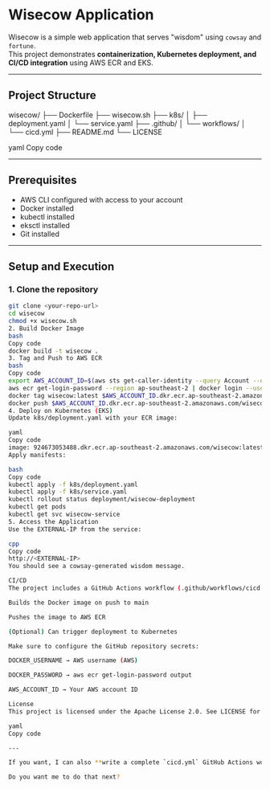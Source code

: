 # Wisecow Application

Wisecow is a simple web application that serves "wisdom" using `cowsay` and `fortune`.  
This project demonstrates **containerization, Kubernetes deployment, and CI/CD integration** using AWS ECR and EKS.

---

## Project Structure

wisecow/
├── Dockerfile
├── wisecow.sh
├── k8s/
│ ├── deployment.yaml
│ └── service.yaml
├── .github/
│ └── workflows/
│ └── cicd.yml
├── README.md
└── LICENSE

yaml
Copy code

---

## Prerequisites

- AWS CLI configured with access to your account
- Docker installed
- kubectl installed
- eksctl installed
- Git installed

---

## Setup and Execution

### 1. Clone the repository
```bash
git clone <your-repo-url>
cd wisecow
chmod +x wisecow.sh
2. Build Docker Image
bash
Copy code
docker build -t wisecow .
3. Tag and Push to AWS ECR
bash
Copy code
export AWS_ACCOUNT_ID=$(aws sts get-caller-identity --query Account --output text)
aws ecr get-login-password --region ap-southeast-2 | docker login --username AWS --password-stdin $AWS_ACCOUNT_ID.dkr.ecr.ap-southeast-2.amazonaws.com
docker tag wisecow:latest $AWS_ACCOUNT_ID.dkr.ecr.ap-southeast-2.amazonaws.com/wisecow:latest
docker push $AWS_ACCOUNT_ID.dkr.ecr.ap-southeast-2.amazonaws.com/wisecow:latest
4. Deploy on Kubernetes (EKS)
Update k8s/deployment.yaml with your ECR image:

yaml
Copy code
image: 924673053488.dkr.ecr.ap-southeast-2.amazonaws.com/wisecow:latest
Apply manifests:

bash
Copy code
kubectl apply -f k8s/deployment.yaml
kubectl apply -f k8s/service.yaml
kubectl rollout status deployment/wisecow-deployment
kubectl get pods
kubectl get svc wisecow-service
5. Access the Application
Use the EXTERNAL-IP from the service:

cpp
Copy code
http://<EXTERNAL-IP>
You should see a cowsay-generated wisdom message.

CI/CD
The project includes a GitHub Actions workflow (.github/workflows/cicd.yml) that:

Builds the Docker image on push to main

Pushes the image to AWS ECR

(Optional) Can trigger deployment to Kubernetes

Make sure to configure the GitHub repository secrets:

DOCKER_USERNAME → AWS username (AWS)

DOCKER_PASSWORD → aws ecr get-login-password output

AWS_ACCOUNT_ID → Your AWS account ID

License
This project is licensed under the Apache License 2.0. See LICENSE for details.

yaml
Copy code

---

If you want, I can also **write a complete `cicd.yml` GitHub Actions workflow** that automatically builds, pushes, and updates the deployment on EKS, ready to paste into your repository.  

Do you want me to do that next?
